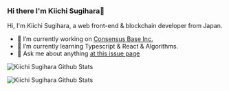 ### Hi there I'm Kiichi Sugihara👋

Hi, I'm Kiichi Sugihara, a web front-end & blockchain developer from Japan.

- 🔭 I’m currently working on [Consensus Base Inc.](https://www.consensus-base.com/top-page/)
- 🌱 I’m currently learning Typescript & React & Algorithms.
- 💬 Ask me about anything [at this issue page ](https://github.com/KiichiSugihara/KiichiSugihara/issues)

![Kiichi Sugihara Github Stats](https://github-readme-stats.vercel.app/api?username=KiichiSugihara&show_icons=true&title_color=fff&icon_color=79ff97&text_color=9f9f9f&bg_color=151515&hide=["contribs"])

![Kiichi Sugihara Github Stats](https://github-readme-stats.vercel.app/api/top-langs/?username=KiichiSugihara&layout=compact&theme=radical)
